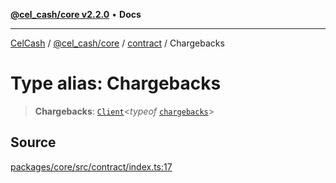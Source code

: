 [**@cel_cash/core v2.2.0**](../../README.md) • **Docs**

***

[CelCash](../../../../packages.md) / [@cel\_cash/core](../../README.md) / [contract](../README.md) / Chargebacks

# Type alias: Chargebacks

> **Chargebacks**: [`Client`](../../types/type-aliases/Client.md)\<*typeof* [`chargebacks`](../variables/chargebacks.md)\>

## Source

[packages/core/src/contract/index.ts:17](https://github.com/Pyxlab/celcash/blob/b57c7034bd65dcd5b083f272f9cfe6cc4ff73f7b/packages/core/src/contract/index.ts#L17)
